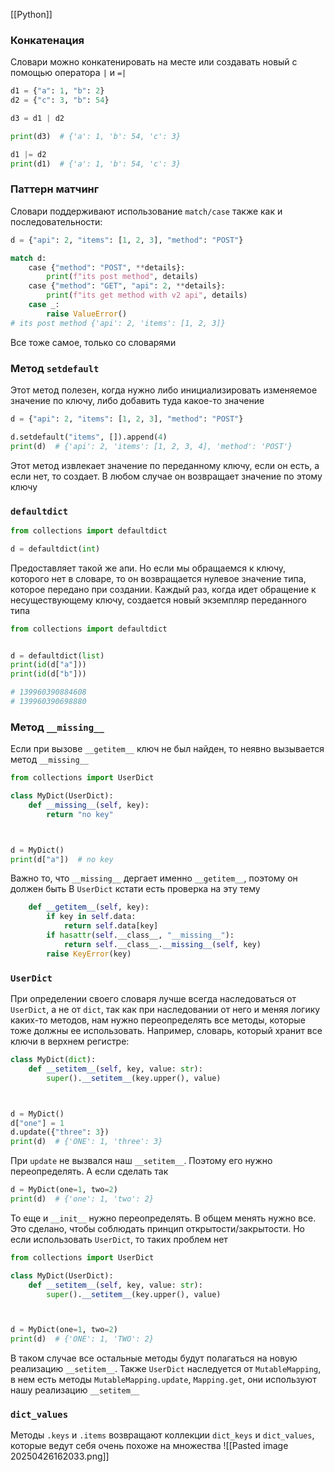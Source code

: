 [[Python]]
### Конкатенация
Словари можно конкатенировать на месте или создавать новый с помощью оператора `|` и `=|`
```python
d1 = {"a": 1, "b": 2}
d2 = {"c": 3, "b": 54}

d3 = d1 | d2

print(d3)  # {'a': 1, 'b': 54, 'c': 3}

d1 |= d2
print(d1)  # {'a': 1, 'b': 54, 'c': 3}
```

### Паттерн матчинг
Словари поддерживают использование `match/case` также как и последовательности:
```python
d = {"api": 2, "items": [1, 2, 3], "method": "POST"}

match d:
    case {"method": "POST", **details}:
        print(f"its post method", details)
    case {"method": "GET", "api": 2, **details}:
        print(f"its get method with v2 api", details)
    case _:
        raise ValueError()
# its post method {'api': 2, 'items': [1, 2, 3]}
```
Все тоже самое, только со словарями
### Метод `setdefault`
Этот метод полезен, когда нужно либо инициализировать изменяемое значение по ключу, либо добавить туда какое-то значение
```python
d = {"api": 2, "items": [1, 2, 3], "method": "POST"}

d.setdefault("items", []).append(4)
print(d)  # {'api': 2, 'items': [1, 2, 3, 4], 'method': 'POST'}
```
Этот метод извлекает значение по переданному ключу, если он есть, а если нет, то создает. В любом случае он возвращает значение по этому ключу
### `defaultdict`
```python
from collections import defaultdict

d = defaultdict(int)
```
Предоставляет такой же апи. Но если мы обращаемся к ключу, которого нет в словаре, то он возвращается нулевое значение типа, которое передано при создании. Каждый раз, когда идет обращение к несуществующему ключу, создается новый экземпляр переданного типа
```python
from collections import defaultdict


d = defaultdict(list)
print(id(d["a"]))
print(id(d["b"]))

# 139960390884608
# 139960390698880
```
### Метод `__missing__`
Если при вызове `__getitem__` ключ не был найден, то неявно вызывается метод `__missing__`
```python
from collections import UserDict

class MyDict(UserDict):
    def __missing__(self, key):
        return "no key"



d = MyDict()
print(d["a"])  # no key
```
Важно то, что `__missing__` дергает именно `__getitem__`, поэтому он должен быть
В `UserDict` кстати есть проверка на эту тему 
```python
    def __getitem__(self, key):
        if key in self.data:
            return self.data[key]
        if hasattr(self.__class__, "__missing__"):
            return self.__class__.__missing__(self, key)
        raise KeyError(key)
```
### `UserDict`
При определении своего словаря лучше всегда наследоваться от `UserDict`, а не от `dict`, так как при наследовании от него и меняя логику каких-то методов, нам нужно переопределять все методы, которые тоже должны ее использовать. Например, словарь, который хранит все ключи в верхнем регистре:
```python
class MyDict(dict):
    def __setitem__(self, key, value: str):
        super().__setitem__(key.upper(), value)



d = MyDict()
d["one"] = 1
d.update({"three": 3})
print(d)  # {'ONE': 1, 'three': 3}
```
При `update` не вызвался наш `__setitem__`. Поэтому его нужно переопределять. А если сделать так
```python
d = MyDict(one=1, two=2)
print(d)  # {'one': 1, 'two': 2}
```
То еще и `__init__` нужно переопределять. В общем менять нужно все. Это сделано, чтобы соблюдать принцип открытости/закрытости. Но если использовать `UserDict`, то таких проблем нет
```python
from collections import UserDict

class MyDict(UserDict):
    def __setitem__(self, key, value: str):
        super().__setitem__(key.upper(), value)



d = MyDict(one=1, two=2)
print(d)  # {'ONE': 1, 'TWO': 2}
```
В таком случае все остальные методы будут полагаться на новую реализацию `__setitem__`. Также `UserDict` наследуется от `MutableMapping`, в нем есть методы `MutableMapping.update`, `Mapping.get`, они используют нашу реализацию `__setitem__`
### `dict_values`
Методы `.keys` и `.items` возвращают коллекции `dict_keys` и `dict_values`, которые ведут себя очень похоже на множества
![[Pasted image 20250426162033.png]]